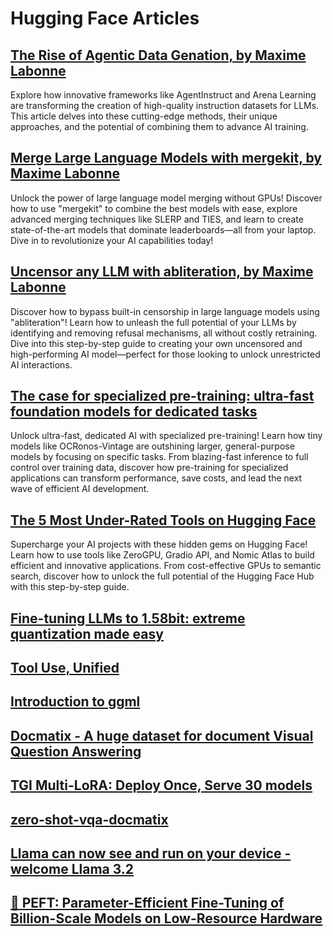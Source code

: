 # Hugging Face Articles
## [The Rise of Agentic Data Genation, by Maxime Labonne](https://huggingface.co/blog/mlabonne/agentic-datagen)

Explore how innovative frameworks like AgentInstruct and Arena Learning are transforming the creation of high-quality instruction datasets for LLMs. This article delves into these cutting-edge methods, their unique approaches, and the potential of combining them to advance AI training.

## [Merge Large Language Models with mergekit, by Maxime Labonne](https://huggingface.co/blog/mlabonne/merge-models)

Unlock the power of large language model merging without GPUs! Discover how to use "mergekit" to combine the best models with ease, explore advanced merging techniques like SLERP and TIES, and learn to create state-of-the-art models that dominate leaderboards—all from your laptop. Dive in to revolutionize your AI capabilities today!

## [Uncensor any LLM with abliteration, by Maxime Labonne](https://huggingface.co/blog/mlabonne/abliteration)

Discover how to bypass built-in censorship in large language models using "abliteration"! Learn how to unleash the full potential of your LLMs by identifying and removing refusal mechanisms, all without costly retraining. Dive into this step-by-step guide to creating your own uncensored and high-performing AI model—perfect for those looking to unlock unrestricted AI interactions.

## [The case for specialized pre-training: ultra-fast foundation models for dedicated tasks](https://huggingface.co/blog/Pclanglais/specialized-pre-training)

Unlock ultra-fast, dedicated AI with specialized pre-training! Learn how tiny models like OCRonos-Vintage are outshining larger, general-purpose models by focusing on specific tasks. From blazing-fast inference to full control over training data, discover how pre-training for specialized applications can transform performance, save costs, and lead the next wave of efficient AI development.

## [The 5 Most Under-Rated Tools on Hugging Face](https://huggingface.co/blog/unsung-heroes)

Supercharge your AI projects with these hidden gems on Hugging Face! Learn how to use tools like ZeroGPU, Gradio API, and Nomic Atlas to build efficient and innovative applications. From cost-effective GPUs to semantic search, discover how to unlock the full potential of the Hugging Face Hub with this step-by-step guide.

## [Fine-tuning LLMs to 1.58bit: extreme quantization made easy](https://huggingface.co/blog/1_58_llm_extreme_quantization)

## [Tool Use, Unified](https://huggingface.co/blog/unified-tool-use)

## [Introduction to ggml](https://huggingface.co/blog/introduction-to-ggml)

## [Docmatix - A huge dataset for document Visual Question Answering](https://huggingface.co/blog/docmatix)

## [TGI Multi-LoRA: Deploy Once, Serve 30 models](https://huggingface.co/blog/multi-lora-serving)

## [zero-shot-vqa-docmatix](https://huggingface.co/blog/zero-shot-vqa-docmatix)

## [Llama can now see and run on your device - welcome Llama 3.2](https://huggingface.co/blog/llama32)

## [🤗 PEFT: Parameter-Efficient Fine-Tuning of Billion-Scale Models on Low-Resource Hardware](https://huggingface.co/blog/peft)

